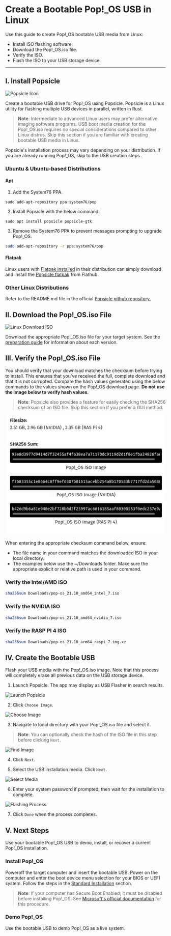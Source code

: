 # Create a Bootable Pop!_OS USB in Linux

Use this guide to create Pop!_OS bootable USB media from Linux:

- Install ISO flashing software.
- Download the Pop!_OS.iso file.
- Verify the ISO.
- Flash the ISO to your USB storage device.

---
## I. Install Popsicle

![Popsicle Icon](/images/create-bootable-usb-linux/popsicle-icon.png)

Create a bootable USB drive for Pop!_OS using Popsicle. Popsicle is a Linux utility for flashing multiple USB devices in parallel, written in Rust.

>**Note**: Intermediate to advanced Linux users may prefer alternative imaging software programs. USB boot media creation for the Pop!_OS.iso requires no special considerations compared to other Linux distros. Skip this section if you are familiar with creating bootable USB media in Linux.

Popsicle's installation process may vary depending on your distribution. If you are already running Pop!_OS, skip to the USB creation steps.

### Ubuntu & Ubuntu-based Distributions

#### Apt

1. Add the System76 PPA. 

```[bash]
sudo add-apt-repository ppa:system76/pop
```

2. Install Popsicle with the below command.

```[bash]
sudo apt install popsicle popsicle-gtk
```

3. Remove the System76 PPA to prevent messages prompting to upgrade Pop!_OS.

```bash
sudo add-apt-repository -r ppa:system76/pop
```

#### Flatpak

Linux users with [Flatpak installed](https://flatpak.org/setup/) in their distribution can simply download and install the [Popsicle flatpak](https://flathub.org/apps/details/com.system76.Popsicle) from Flathub. 

### Other Linux Distributions

Refer to the README.md file in the official [Popsicle github repository.](https://github.com/pop-os/popsicle)

## II. Download the Pop!_OS.iso File

![Linux Download ISO](/images/create-bootable-usb-linux/using-linux-download-iso.png)

Download the appropriate Pop!_OS.iso file for your target system. See the [preparation guide](create-bootable-usb.md#standard-nvidia--ras-pi-4-isos) for information about each version.

## III. Verify the Pop!_OS.iso File

You should verify that your download matches the checksum before trying to install. This ensures that you've received the full, complete download and that it is not corrupted. Compare the hash values generated using the below commands to the values shown on the Pop!_OS download page. **Do not use the image below to verify hash values.**

>**Note**: Popsicle also provides a feature for easily checking the SHA256 checksum of an ISO file. Skip this section if you prefer a GUI method.

![Compare Hash Values](/docs/images/create-bootable-usb-linux/compare-hash-values.png)

When entering the appropriate checksum command below, ensure:

- The file name in your command matches the downloaded ISO in your local directory. 
- The examples below use the ~/Downloads folder. Make sure the appropriate explicit or relative path is used in your command.

### Verify the Intel/AMD ISO

```bash
sha256sum Downloads/pop-os_21.10_amd64_intel_7.iso
```

### Verify the NVIDIA ISO

```bash
sha256sum Downloads/pop-os_21.10_amd64_nvidia_7.iso
```

### Verify the RASP PI 4 ISO

```bash
sha256sum Downloads/pop-os_21.10_arm64_raspi_7.img.xz
```

## IV. Create the Bootable USB

Flash your USB media with the Pop!_OS.iso image. Note that this process will completely erase all previous data on the USB storage device.

1. Launch Popsicle. The app may display as USB Flasher in search results.

![Launch Popsicle](/images/create-bootable-usb-linux/launch-popsicle.png)

2. Click `Choose Image`.

![Choose Image](/images/create-bootable-usb-linux/choose-image.png)

3. Navigate to local directory with your Pop!_OS.iso file and select it.

>**Note**: You can optionally check the hash of the ISO file in this step before clicking `Next`.

![Find Image](/images/create-bootable-usb-linux/find-image.png)

4. Click `Next`. 

5. Select the USB installation media. Click `Next`.

![Select Media](/images/create-bootable-usb-linux/select-media.png)

6. Enter your system password if prompted; then wait for the installation to complete.

![Flashing Process](/images/create-bootable-usb-linux/flashing-process.png)

7. Click `Done` when the process completes. 

## V. Next Steps

Use your bootable Pop!_OS USB to demo, install, or recover a current Pop!_OS installation.

### Install Pop!_OS

Poweroff the target computer and insert the bootable USB. Power on the computer and enter the boot device menu selection for your BIOS or UEFI system. Follow the steps in the [Standard Installation](/Getting-Started/Installation/installation.md) section.

>**Note**: If your computer has Secure Boot Enabled; it must be disabled before installing Pop!_OS. See [Microsoft's official documentation](https://docs.microsoft.com/en-us/windows-hardware/manufacture/desktop/disabling-secure-boot?view=windows-10) for this procedure.

### Demo Pop!_OS

Use the bootable USB to demo Pop!_OS as a live system.
<!--This chapter will be linked when completed-->
